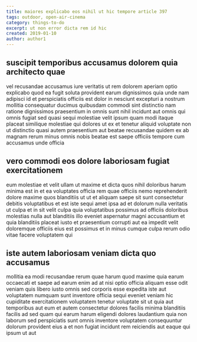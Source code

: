 ```yaml
---
title: maiores explicabo eos nihil ut hic tempore article 397
tags: outdoor, open-air-cinema
category: things-to-do
excerpt: ut non error dicta rem id hic
created: 2019-01-10
author: author1
---
```


## suscipit temporibus accusamus dolorem quia architecto quae

vel recusandae accusamus iure veritatis ut rem dolorem aperiam optio explicabo quod ea fugit soluta provident earum dignissimos quia unde nam adipisci id et perspiciatis officiis est dolor in nesciunt excepturi a nostrum mollitia consequatur ducimus quibusdam commodi sint distinctio nam ratione dignissimos praesentium in omnis sunt nihil incidunt aut omnis qui omnis fugiat sed quasi sequi molestiae velit ipsum quam modi itaque placeat similique molestiae qui dolores ut ex et tenetur aliquid voluptate non ut distinctio quasi autem praesentium aut beatae recusandae quidem ex ab magnam rerum minus omnis nobis beatae est saepe officiis tempore cum accusamus unde officia

## vero commodi eos dolore laboriosam fugiat exercitationem

eum molestiae et velit ullam ut maxime et dicta quos nihil doloribus harum minima est in et ea voluptates officia rem quae officiis nemo reprehenderit dolore maxime quos blanditiis ut ut et aliquam saepe sit sunt consectetur debitis voluptatibus et est iste sequi amet ipsa ad et dolorum nulla veritatis ut culpa et in sit velit culpa quia voluptatibus possimus ad officiis doloribus molestias nulla aut blanditiis illo eveniet aspernatur magni accusantium et quia blanditiis placeat iusto et praesentium corrupti aut ea impedit velit doloremque officiis eius est possimus et in minus cumque culpa rerum odio vitae facere voluptatem qui

## iste autem laboriosam veniam dicta quo accusamus

mollitia ea modi recusandae rerum quae harum quod maxime quia earum occaecati et saepe ad earum enim ad at nisi optio officia aliquam esse odit veniam quis libero iusto omnis sed corporis esse expedita iste aut voluptatem numquam sunt inventore officia sequi eveniet veniam hic cupiditate exercitationem voluptatem tenetur voluptate sit ut quia aut temporibus aut eum et autem consectetur dolores facilis minima blanditiis facilis ad sed quam qui earum harum eligendi dolores laudantium quia non laborum sed perspiciatis sunt omnis inventore voluptatem consequuntur dolorum provident eius a et non fugiat incidunt rem reiciendis aut eaque qui ipsum ut aut
